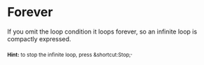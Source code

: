 # Forever


If you omit the loop condition it loops forever, so an infinite loop is compactly expressed.


<sub>**Hint:** to stop the infinite loop, press <span class="shortcut">&shortcut:Stop;</span></sub>.
